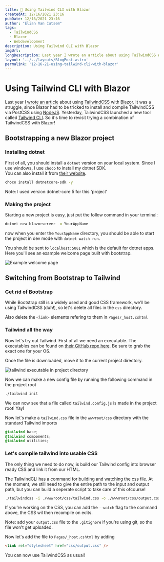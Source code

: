 ```yaml
---
title: 💄 Using Tailwind CLI with Blazor
createdAt: 12/16/2021 23:16
pubDate: 12/16/2021 23:16
author: "Elian Van Cutsem"
tags:
  - TailwindCSS
  - Blazor
  - Webdevelopment
description: Using Tailwind CLI with Blazor
imgUrl: 
longDescription: Last year I wrote an article about using TailwindCSS with Blazor. It was a struggle, since Blazor had to be tricked to install and compile TailwindCSS NodeJS. Now that TailwindCSS launched a new tool, Tailwind CLI, it's time to try it another way!
layout: '../../layouts/BlogPost.astro'
permalink: '12-16-21-using-tailwind-cli-with-blazor'
---
```


# Using Tailwind CLI with Blazor

Last year [I wrote an article](<https://www.elian.codes/blog/configure-tailwindcss-with-blazor/>) about using [TailwindCSS](<https://www.tailwindcss.com>) with [Blazor](<https://dotnet.microsoft.com/en-us/apps/aspnet/web-apps/blazor>). It was a struggle, since Blazor had to be tricked to install and compile TailwindCSS via PostCSS using [NodeJS](<https://www.nodejs.org>). Yesterday, TailwindCSS launched a new tool called [Tailwind CLI](<https://tailwindcss.com/blog/standalone-cli>). So it's time to revisit trying a combination of TailwindCSS with Blazor!

## Bootstrapping a new Blazor project

### Installing dotnet

First of all, you should install a `dotnet` version on your local system. Since I use windows, I use `choco` to install my dotnet SDK.  
You can also install it from [their website](https://dotnet.microsoft.com/en-us/learn/aspnet/blazor-tutorial/install).

```bash
choco install dotnetcore-sdk -y
```

Note: I used version dotnet-core 5 for this 'project'

### Making the project

Starting a new project is easy, just put the follow command in your terminal:

```bash
dotnet new blazorserver -o YourAppName
```

now when you enter the `YourAppName` directory, you should be able to start the project in dev mode with `dotnet watch run`.

You should be sent to `localhost:5001` which is the default for dotnet apps. Here you'll see an example welcome page built with bootstrap.

![Example welcome page](https://i.imgur.com/2WmOIaq.png)

## Switching from Bootstrap to Tailwind

### Get rid of Bootstrap

While Bootstrap still is a widely used and good CSS framework, we'll be using TailwindCSS (duh!), so let's delete all files in the `css` directory.

Also delete the `<link>` elements refering to them in `Pages/_host.cshtml`

### Tailwind all the way

Now let's try out Tailwind. First of all we need an executable. The executables can be found on [their GitHub repo here](<https://github.com/tailwindlabs/tailwindcss/releases/tag/v3.0.6>). Be sure to grab the exact one for your OS.

Once the file is downloaded, move it to the current project directory.

![tailwind executable in project directory](https://i.imgur.com/R08wfEI.png)

Now we can make a new config file by running the following command in the project root

```bash
./tailwind init
```

We can now see that a file called `tailwind.config.js` is made in the project root! Yay!

Now let's make a `tailwind.css` file in the `wwwroot/css` directory with the standard Tailwind imports

```css
@tailwind base;
@tailwind components;
@tailwind utilities;
```

### Let's compile tailwind into usable CSS

The only thing we need to do now, is build our Tailwind config into browser ready CSS and link it from our HTML.

The TailwindCLI has a command for building and watching the css file. At the moment, we still need to give the entire path to the input and output path, but you can build a seperate script to take care of this ofcourse!

```bash
./tailwindcss -i ./wwwroot/css/tailwind.css -o ./wwwroot/css/output.css
```

If you're working on the CSS, you can add the `--watch` flag to the command above, the CSS wil then recompile on edits.

Note: add your `output.css` file to the `.gitignore` if you're using git, so the file won't get uploaded.

Now let's add the file to `Pages/_host.cshtml` by adding

```html
<link rel="stylesheet" href="css/output.css" />
```

You can now use TailwindCSS as usual!